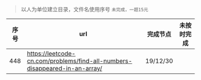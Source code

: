 > 以人为单位建立目录，文件名使用序号
> `未完成，一题15元`

| 序号 | url                                                                        | 完成节点 | 未按时完成 |
|------|----------------------------------------------------------------------------|----------|------------|
| 448  | https://leetcode-cn.com/problems/find-all-numbers-disappeared-in-an-array/ | 19/12/30 |            |